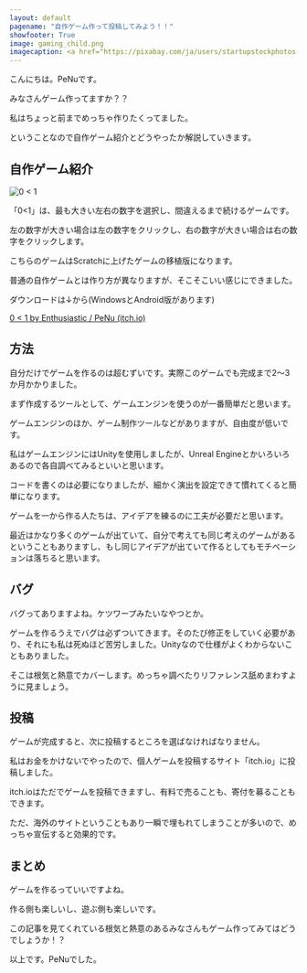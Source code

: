 ```yaml
---
layout: default
pagename: "自作ゲーム作って投稿してみよう！！"
showfooter: True
image: gaming_child.png
imagecaption: <a href="https://pixabay.com/ja/users/startupstockphotos-690514/?utm_source=link-attribution&amp;utm_medium=referral&amp;utm_campaign=image&amp;utm_content=593313">StartupStockPhotos</a>による<a href="https://pixabay.com/ja/?utm_source=link-attribution&amp;utm_medium=referral&amp;utm_campaign=image&amp;utm_content=593313">Pixabay</a>からの画像
---
```


こんにちは。PeNuです。

みなさんゲーム作ってますか？？

私はちょっと前までめっちゃ作りたくってました。

ということなので自作ゲーム紹介とどうやったか解説していきます。

## 自作ゲーム紹介

![0 < 1]({{site.url}}\assets\images\01.png)

「0<1」は、最も大きい左右の数字を選択し、間違えるまで続けるゲームです。

左の数字が大きい場合は左の数字をクリックし、右の数字が大きい場合は右の数字をクリックします。

こちらのゲームはScratchに上げたゲームの移植版になります。

普通の自作ゲームとは作り方が異なりますが、そこそこいい感じにできました。

ダウンロードは↓から(WindowsとAndroid版があります)

[0 < 1 by Enthusiastic / PeNu (itch.io)](https://penu-enthusiastic.itch.io/0-1)

## 方法

自分だけでゲームを作るのは超むずいです。実際このゲームでも完成まで2～3か月かかりました。

まず作成するツールとして、ゲームエンジンを使うのが一番簡単だと思います。

ゲームエンジンのほか、ゲーム制作ツールなどがありますが、自由度が低いです。

私はゲームエンジンにはUnityを使用しましたが、Unreal Engineとかいろいろあるので各自調べてみるといいと思います。

コードを書くのは必要になりましたが、細かく演出を設定できて慣れてくると簡単になります。

ゲームを一から作る人たちは、アイデアを練るのに工夫が必要だと思います。

最近はかなり多くのゲームが出ていて、自分で考えても同じ考えのゲームがあるということもありますし、もし同じアイデアが出ていて作るとしてもモチベーションは落ちると思います。

## バグ

バグってありますよね。ケツワープみたいなやつとか。

ゲームを作るうえでバグは必ずついてきます。そのたび修正をしていく必要があり、それにも私は死ぬほど苦労しました。Unityなので仕様がよくわからないこともありました。

そこは根気と熱意でカバーします。めっちゃ調べたりリファレンス舐めまわすように見ましょう。

## 投稿

ゲームが完成すると、次に投稿するところを選ばなければなりません。

私はお金をかけないでやったので、個人ゲームを投稿するサイト「itch.io」に投稿しました。

itch.ioはただでゲームを投稿できますし、有料で売ることも、寄付を募ることもできます。

ただ、海外のサイトということもあり一瞬で埋もれてしまうことが多いので、めっちゃ宣伝すると効果的です。

## まとめ

ゲームを作るっていいですよね。

作る側も楽しいし、遊ぶ側も楽しいです。

この記事を見てくれている根気と熱意のあるみなさんもゲーム作ってみてはどうでしょうか！？

以上です。PeNuでした。